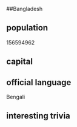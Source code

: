 ##Bangladesh
## population
156594962

## capital

 
## official language
Bengali

## interesting trivia



